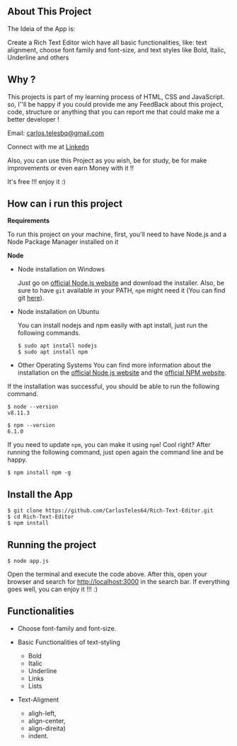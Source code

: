 ## About This Project

  The Ideia of the App is:

Create a Rich Text Editor wich have all basic functionalities, like: text alignment, choose font family and font-size, and text styles like Bold, Italic, Underline and others  

## Why ?

This projects is part of my learning process of HTML, CSS and JavaScript. so, I''ll be happy if you could provide me any FeedBack about this project, code, structure or anything that you can report me that could make me a better developer !

Email: carlos.telesbq@gmail.com

Connect with me at <a href="https://www.linkedin.com/in/carlos-teles-4b4b7b1a5">Linkedn</a>

Also, you can use this Project as you wish, be for study, be for make improvements or even earn Money with it !!

It's free !!! enjoy it :)

## How can i run this project

<strong>Requirements</strong>

To run this project on your machine, first, you'll need to have Node.js and a Node Package Manager installed on it

<strong>Node</strong>
- Node installation on Windows

  Just go on [official Node.js website](https://nodejs.org/) and download the installer.
Also, be sure to have `git` available in your PATH, `npm` might need it (You can find git [here](https://git-scm.com/)).

- Node installation on Ubuntu

  You can install nodejs and npm easily with apt install, just run the following commands.

      $ sudo apt install nodejs
      $ sudo apt install npm

- Other Operating Systems
  You can find more information about the installation on the [official Node.js website](https://nodejs.org/) and the [official NPM website](https://npmjs.org/).

If the installation was successful, you should be able to run the following command.

    $ node --version
    v8.11.3

    $ npm --version
    6.1.0

If you need to update `npm`, you can make it using `npm`! Cool right? After running the following command, just open again the command line and be happy.

    $ npm install npm -g

## Install the App

    $ git clone https://github.com/CarlosTeles64/Rich-Text-Editor.git
    $ cd Rich-Text-Editor
    $ npm install

## Running the project

    $ node app.js
    
Open the terminal and execute the code above. After this, open your browser and search for <a href="">http://localhost:3000</a> in the search bar. If everything goes well, you can enjoy it !!! :)
    
## Functionalities
  
 - Choose font-family and font-size.
 
 - Basic Functionalities of text-styling
 
    - Bold
    - Italic
    - Underline
    - Links
    - Lists
    
 - Text-Aligment 
 
    - aligh-left, 
    - align-center,
    - align-direita)
    - indent.
